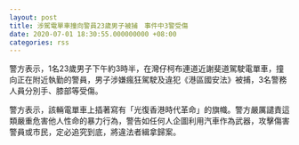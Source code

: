 ```yaml
---
layout: post
title: 涉駕電單車撞向警員23歲男子被捕　事件中3警受傷
date: 2020-07-01 18:30:55.000000000 +08:00
categories: rss
---
```


警方表示，1名23歲男子下午約3時半，在灣仔柯布連道近謝斐道駕駛電單車，撞向正在附近執勤的警員，男子涉嫌瘋狂駕駛及違犯《港區國安法》被捕，3名警務人員分別手、膝部等受傷。

警方表示，該輛電單車上插著寫有「光復香港時代革命」的旗幟。警方嚴厲譴責這類嚴重危害他人性命的暴力行為，警告如任何人企圖利用汽車作為武器，攻擊傷害警員或市民，定必追究到底，將違法者緝拿歸案。

